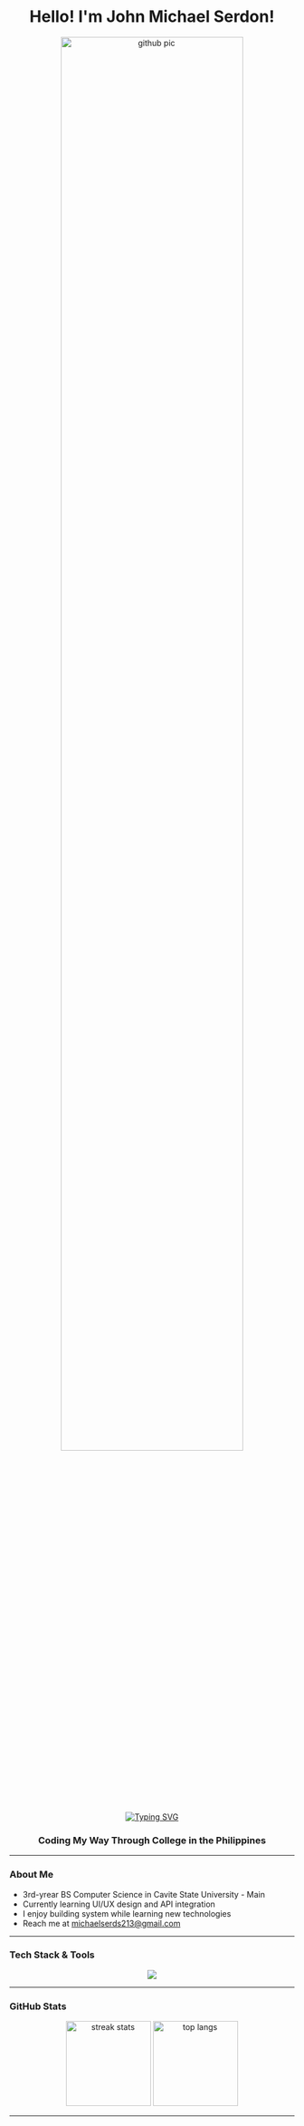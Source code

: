 <h1 align="center">Hello! I'm John Michael Serdon!</h1>

<p align="center">
  <img src="https://github.com/user-attachments/assets/e4ac7856-2d63-49ff-b990-8005d8df086f" alt="github pic" width="80%" />
</p>


<p align="center">
  <a href="https://git.io/typing-svg">
    <img src="https://readme-typing-svg.herokuapp.com?font=Fira+Code&duration=5000&pause=1000&color=6E6E6E&center=true&vCenter=true&width=435&lines=Computer+Science+Student;Coffee+%2B+Code+Lifestyle" alt="Typing SVG" />
  </a>
  <h3 align="center">Coding My Way Through College in the Philippines</h3>
</p>

---

### About Me
- 3rd-yrear BS Computer Science in Cavite State University - Main 
- Currently learning UI/UX design and API integration
- I enjoy building system while learning new technologies
- Reach me at michaelserds213@gmail.com

---

### Tech Stack & Tools
<p align="center">
  <img src="https://skillicons.dev/icons?i=html,css,tailwind,js,ts,java,py,php,mysql,react,github,vscode,figma&perline=10" />
</p>

---

### GitHub Stats
<p align="center">
  <img alt="streak stats" src="https://streak-stats.demolab.com?user=Pickles213&theme=transparent&border_radius=10" height="150"/>
  <img alt="top langs" src="https://github-readme-stats.vercel.app/api/top-langs/?username=Pickles213&layout=compact&theme=transparent&langs_count=6" height="150" />
</p>





---


